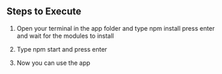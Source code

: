 ## Steps to Execute

1. Open your terminal in the app folder and type npm install press enter and wait for the modules to install

2. Type npm start and press enter 

3. Now you can use the app 
